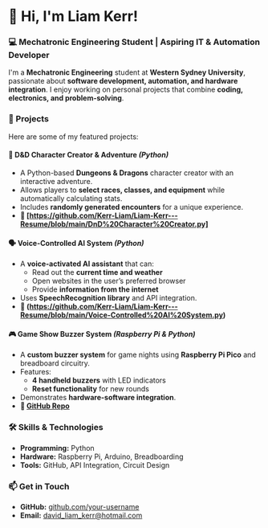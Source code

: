 # 👋 Hi, I'm Liam Kerr!  

### 💻 Mechatronic Engineering Student | Aspiring IT & Automation Developer  

I'm a **Mechatronic Engineering** student at **Western Sydney University**, passionate about **software development, automation, and hardware integration**. I enjoy working on personal projects that combine **coding, electronics, and problem-solving**.  

### 🚀 Projects  
Here are some of my featured projects:  

#### 🏰 **D&D Character Creator & Adventure** *(Python)*  
- A Python-based **Dungeons & Dragons** character creator with an interactive adventure.  
- Allows players to **select races, classes, and equipment** while automatically calculating stats.  
- Includes **randomly generated encounters** for a unique experience.  
- **🔗 [https://github.com/Kerr-Liam/Liam-Kerr---Resume/blob/main/DnD%20Character%20Creator.py]**  

#### 🗣️ **Voice-Controlled AI System** *(Python)*  
- A **voice-activated AI assistant** that can:  
  - Read out the **current time and weather**  
  - Open websites in the user’s preferred browser  
  - Provide **information from the internet**  
- Uses **SpeechRecognition library** and API integration.  
- **🔗 (https://github.com/Kerr-Liam/Liam-Kerr---Resume/blob/main/Voice-Controlled%20AI%20System.py)**  

#### 🎮 **Game Show Buzzer System** *(Raspberry Pi & Python)*  
- A **custom buzzer system** for game nights using **Raspberry Pi Pico** and breadboard circuitry.  
- Features:  
  - **4 handheld buzzers** with LED indicators  
  - **Reset functionality** for new rounds  
- Demonstrates **hardware-software integration**.  
- **🔗 [GitHub Repo](https://github.com/your-repo-link-here)**  

### 🛠️ Skills & Technologies  
- **Programming:** Python 
- **Hardware:** Raspberry Pi, Arduino, Breadboarding  
- **Tools:** GitHub, API Integration, Circuit Design  

### 📫 Get in Touch   
- **GitHub:** [github.com/your-username](https://github.com/your-username)  
- **Email:** david_liam_kerr@hotmail.com  
